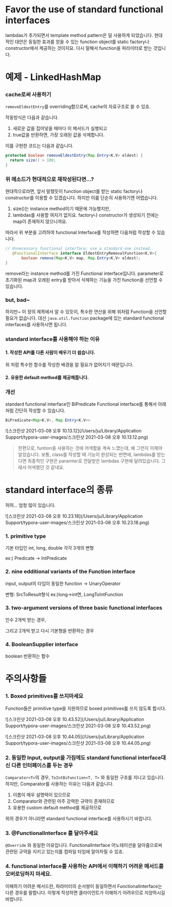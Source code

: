 # Favor the use of standard functional interfaces

lambdas가 추가되면서 template method pattern은 덜 사용하게 되었습니다. 현대적인 대안은 동일한 효과를 얻을 수 있는 function object를 static factory나 constructor에서 제공하는 것이지요. 다시 말해서 function을 파라미터로 받는 것입니다.



# 예제 - LinkedHashMap

### cache로써 사용하기

`removeEldestEntry`를 overriding함으로써, cache의 자료구조로 쓸 수 있죠. 

작동방식은 다음과 같습니다.

1. 새로운 값을 집어넣을 때마다 이 메서드가 실행되고 
2. true값을 반환하면, 가장 오래된 값을 삭제합니다.



이를 구현한 코드는 다음과 같습니다.

```java
protected boolean removeEldestEntry(Map.Entry<K,V> eldest) {
  return size() > 100;
}
```



### 위 메소드가 현대적으로 재작성된다면...?

현대적으로라면, 앞서 말했듯이 function object를 받는 static factory나 constructor를 이용할 수 있겠습니다. 하지만 이를 단순히 사용하기엔 어렵습니다.

1. size()는 instance method이기 때문에 가능했지만,
2. lambdas를 사용할 여지가 없지요. factory나 constructor가 생성되기 전에는 map이 존재하지 않으니까요.

따라서 위 부분을 고려하여 functional Interface를 작성하면 다음처럼 작성할 수 있습니다.

```java
// Unnecessary functional interface; use a standard one instead.
   @FunctionalInterface interface EldestEntryRemovalFunction<K,V>{
       boolean remove(Map<K,V> map, Map.Entry<K,V> eldest);
}
```

remove라는 instance method를 가진 Functional interface입니다. parameter로 초기화된 map과 오래된 entry를 받아서 삭제하는 기능을 가진 function을 선언할 수 있습니다.

### but, bad~

하지만~ 이 장의 제목에서 알 수 있듯이, 특수한 연산을 위해 위처럼 Function을 선언할 필요가 없습니다. 대신 `java.util.function` package에 있는 standard functional interfaces를 사용하시면 됩니다.



### standard interface를 사용해야 하는 이유

#### 1. 작성한 API를 다른 사람이 배우기 더 쉽습니다.

위 처럼 특수한 함수를 작성한 배경을 알 필요가 없어지기 때문입니다.

#### 2. 유용한 default method를 제공해줍니다.



### 개선

standard functional interface인 BiPredicate Functional interface를 통해서 아래처럼 간단히 작성할 수 있습니다.

```java
BiPredicate<Map<K,V>, Map.Entry<K,V>>
```

![스크린샷 2021-03-08 오후 10.13.12](/Users/ju/Library/Application Support/typora-user-images/스크린샷 2021-03-08 오후 10.13.12.png)



> 한편으로, funtion을 사용하는 것에  어색함을 계속 느꼈는데, 왜 그런지 이제야 알았습니다. 보통, class를 작성할 때 기능이 완성되는 반면에, lambdas를 받는다면 최종적인 구현은 paramter로 전달받은 lambdas 구현에 달려있습니다. 그래서 어색했던 것 같네요.



# standard interface의 종류

허허... 엄청 많이 있습니다.

![스크린샷 2021-03-08 오후 10.23.18](/Users/ju/Library/Application Support/typora-user-images/스크린샷 2021-03-08 오후 10.23.18.png)

### 1. primitive type

기본 타입인 int, long, double 각각 3개의 변형

ex:) Predicate -> IntPredicate

### 2. nine edditional variants of the Function interface

input, output의 타입이 동일한 function -> UnaryOperator

변형: SrcToResult형식 ex:)long->int면, LongToIntFunction

### 3. two-argument versions of three basic functional interfaces

인수 2개씩 받는 경우, 

그리고 2개씩 받고 다시 기본형을 반환하는 경우

### 4. BooleanSupplier interface

boolean 반환하는 함수



# 주의사항들

### 1. Boxed primitives를 쓰지마세요

Function들은 primitive type을 지원하므로 boxed primitives를 쓰지 않도록 합시다.

![스크린샷 2021-03-08 오후 10.43.52](/Users/ju/Library/Application Support/typora-user-images/스크린샷 2021-03-08 오후 10.43.52.png)

![스크린샷 2021-03-08 오후 10.44.05](/Users/ju/Library/Application Support/typora-user-images/스크린샷 2021-03-08 오후 10.44.05.png)



### 2. 동일한 Input, output을 가짐에도 standard functional interface대신 다른 인터페이스를 두는 경우

`Comparator<T>`의 경우, `ToIntBiFunction<T, T>` 와 동일한 구조를 지니고 있습니다. 하지만, Comparator를 사용하는 이유는 다음과 같습니다.

1. 이름이 매우 설명력이 있으므로
2. Comparator와 관련된 아주 강력한 규약이 존재하므로
3. 유용한 custom default method를 제공하므로



위의 경우가 아니라면 standard functional interface를 사용하시기 바랍니다.



### 3. @FunctionalInterface 를 달아주세요

`@Override` 와 동일한 이유입니다. FunctionalInterface 어노테이션을 달아줌으로써 관련된 규약을 지키고 있는지를 컴파일 타임에 알아차릴 수 있죠.



### 4. functional interface를 사용하는 API에서 이해하기 어려운 메서드를 오버로딩하지 마세요.

이해하기 어려운 메서드란, 파라미터의 순서쌍이 동일하면서 FunctionalInterface는 다른 경우를 말합니다. 이렇게 작성하면 클라이언트가 이해하기 어려우므로 지양하시길 바랍니다.